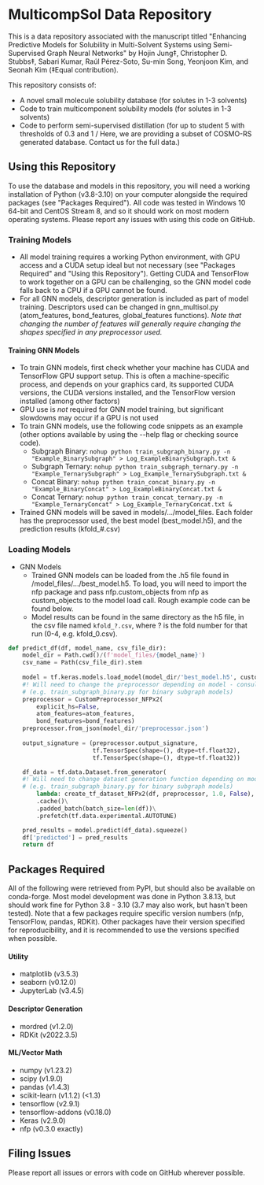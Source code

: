 # MulticompSol Data Repository
This is a data repository associated with the manuscript titled "Enhancing Predictive Models for Solubility in Multi-Solvent Systems using Semi-Supervised Graph Neural Networks" by Hojin Jung‡, Christopher D. Stubbs‡, Sabari Kumar, Raúl Pérez-Soto, Su-min Song, Yeonjoon Kim, and Seonah Kim (‡Equal contribution).

This repository consists of: 
- A novel small molecule solubility database (for solutes in 1-3 solvents)
- Code to train multicomponent solubility models (for solutes in 1-3 solvents)
- Code to perform semi-supervised distillation (for up to student 5 with thresholds of 0.3 and 1 / Here, we are providing a subset of COSMO-RS generated database. Contact us for the full data.)

## Using this Repository

To use the database and models in this repository, you will need a working installation of Python (v3.8-3.10) on your computer alongside the required packages (see "Packages Required"). All code was tested in Windows 10 64-bit and CentOS Stream 8, and so it should work on most modern operating systems. Please report any issues with using this code on GitHub.


### Training Models

- All model training requires a working Python environment, with GPU access and a CUDA setup ideal but not necessary (see "Packages Required" and "Using this Repository"). Getting CUDA and TensorFlow to work together on a GPU can be challenging, so the GNN model code falls back to a CPU if a GPU cannot be found.
- For all GNN models, descriptor generation is included as part of model training. Descriptors used can be changed in gnn_multisol.py (atom_features, bond_features, global_features functions). *Note that changing the number of features will generally require changing the shapes specified in any preprocessor used.*


#### Training GNN Models

- To train GNN models, first check whether your machine has CUDA and TensorFlow GPU support setup. This is often a machine-specific process, and depends on your graphics card, its supported CUDA versions, the CUDA versions installed, and the TensorFlow version installed (among other factors)
- GPU use is *not* required for GNN model training, but significant slowdowns may occur if a GPU is not used
- To train GNN models, use the following code snippets as an example (other options available by using the --help flag or checking source code). 
  - Subgraph Binary: `nohup python train_subgraph_binary.py -n "Example_BinarySubgraph" > Log_ExampleBinarySubgraph.txt &`
  - Subgraph Ternary: `nohup python train_subgraph_ternary.py -n "Example_TernarySubgraph" > Log_Example_TernarySubgraph.txt &`
  - Concat Binary: `nohup python train_concat_binary.py -n "Example_BinaryConcat" > Log_ExampleBinaryConcat.txt &`
  - Concat Ternary: `nohup python train_concat_ternary.py -n "Example_TernaryConcat" > Log_Example_TernaryConcat.txt &`
- Trained GNN models will be saved in models/.../model_files. Each folder has the preprocessor used, the best model (best_model.h5), and the prediction results (kfold_#.csv)

### Loading Models

- GNN Models
  - Trained GNN models can be loaded from the .h5 file found in /model_files/.../best_model.h5. To load, you will need to import the nfp package and pass nfp.custom_objects from nfp as custom_objects to the model load call. Rough example code can be found below.
  - Model results can be found in the same directory as the h5 file, in the csv file named `kfold_?.csv`, where ? is the fold number for that run (0-4, e.g. kfold_0.csv).

```python
def predict_df(df, model_name, csv_file_dir):
    model_dir = Path.cwd()/(f'model_files/{model_name}')
    csv_name = Path(csv_file_dir).stem
    
    model = tf.keras.models.load_model(model_dir/'best_model.h5', custom_objects = nfp.custom_objects)
	#! Will need to change the preprocessor depending on model - consult the respective training script. 
	# (e.g. train_subgraph_binary.py for binary subgraph models)
    preprocessor = CustomPreprocessor_NFPx2(  
        explicit_hs=False,
        atom_features=atom_features,
        bond_features=bond_features)
    preprocessor.from_json(model_dir/'preprocessor.json')
    
    output_signature = (preprocessor.output_signature,
                        tf.TensorSpec(shape=(), dtype=tf.float32),
                        tf.TensorSpec(shape=(), dtype=tf.float32))

    df_data = tf.data.Dataset.from_generator(
	#! Will need to change dataset generation function depending on model - consult the respective training script. 
	# (e.g. train_subgraph_binary.py for binary subgraph models)
        lambda: create_tf_dataset_NFPx2(df, preprocessor, 1.0, False), output_signature=output_signature)\ 
        .cache()\
        .padded_batch(batch_size=len(df))\
        .prefetch(tf.data.experimental.AUTOTUNE)

    pred_results = model.predict(df_data).squeeze()
    df['predicted'] = pred_results
	return df

```

## Packages Required

All of the following were retrieved from PyPI, but should also be available on conda-forge.  Most model development was done in Python 3.8.13, but should work fine for Python 3.8 - 3.10 (3.7 may also work, but hasn't been tested). Note that a few packages require specific version numbers (nfp, TensorFlow, pandas, RDKit). Other packages have their version specified for reproducibility, and it is recommended to use the versions specified when possible.

#### Utility

- matplotlib (v3.5.3)
- seaborn (v0.12.0)
- JupyterLab (v3.4.5)

#### Descriptor Generation

- mordred (v1.2.0)
- RDKit (v2022.3.5)

#### ML/Vector Math

- numpy (v1.23.2)
- scipy (v1.9.0)
- pandas (v1.4.3)
- scikit-learn (v1.1.2) (<1.3)
- tensorflow (v2.9.1)
- tensorflow-addons (v0.18.0)
- Keras (v2.9.0)
- nfp (v0.3.0 exactly)

## Filing Issues
Please report all issues or errors with code on GitHub wherever possible.
